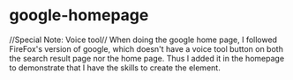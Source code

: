# google-homepage

//Special Note: Voice tool//
When doing the google home page, I followed FireFox's version of google, which doesn't have a voice tool button on both the search result page nor the home page. Thus I added it in the homepage to demonstrate that I have the skills to create the element. 

